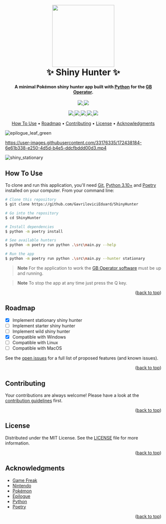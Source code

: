 <div id="top"></div>
<h1 align="center">
  <br>
  <img src="https://user-images.githubusercontent.com/33176335/172248742-ff2efa36-03ce-4220-aeff-55c7c06d3e01.png" width="200">
  <br>
  ✨ Shiny Hunter ✨
  <br>
</h1>

<h4 align="center">A minimal Pokémon shiny hunter app built with <a href="https://www.python.org/" target="_blank">Python</a> for the <a href="https://www.epilogue.co/product/gb-operator" target="_blank">GB Operator</a>.</h4>

<p align="center">
  <a href="https://www.python.org/">
    <img src="https://img.shields.io/static/v1?style=for-the-badge&message=Python&color=3776AB&logo=Python&logoColor=FFFFFF&label=">
  </a>
  <a href="https://www.epilogue.co/product/gb-operator">
    <img src="https://img.shields.io/static/v1?style=for-the-badge&message=Pok%C3%A9mon&color=222222&logo=Pok%C3%A9mon&logoColor=FFCB05&label=">
  </a>
  </p>

<p align="center">
  <a href="https://github.com/GavriloviciEduard/ShinyHunter/graphs/contributors">
    <img src="https://img.shields.io/github/contributors/GavriloviciEduard/ShinyHunter">
  </a>
  <a href="https://github.com/GavriloviciEduard/ShinyHunter/actions">
    <img src="https://img.shields.io/github/actions/workflow/status/GavriloviciEduard/ShinyHunter/.github/workflows/lint.yml?branch=master&label=lint">
  </a>
  <a href="https://github.com/GavriloviciEduard/ShinyHunter/issues">
    <img src="https://img.shields.io/github/issues/GavriloviciEduard/ShinyHunter">
  </a>
  <a href="https://github.com/GavriloviciEduard/ShinyHunter/pulls">
    <img src="https://img.shields.io/github/issues-pr/GavriloviciEduard/ShinyHunter">
  </a>
  <a href="https://github.com/GavriloviciEduard/ShinyHunter/blob/master/LICENSE">
    <img src="https://img.shields.io/github/license/GavriloviciEduard/ShinyHunter">
  </a>
</p>

<p align="center">
  <a href="#how-to-use">How To Use</a> •
  <a href="#roadmap">Roadmap</a> •
  <a href="#contributing">Contributing</a> •
  <a href="#license">License</a> •
  <a href="#acknowledgments">Acknowledgments</a>
</p>

![epilogue_leaf_green](https://user-images.githubusercontent.com/33176335/172442175-d3ba9354-8c74-4071-b51f-5d67045894b6.JPG)

https://user-images.githubusercontent.com/33176335/172438184-6e61b338-e250-4d5d-b4e5-ddcfbddd00d3.mp4

![shiny_stationary](https://user-images.githubusercontent.com/33176335/172333678-84e5c32c-4cdc-488a-a570-a073e677402b.png)

## How To Use

To clone and run this application, you'll need [Git](https://git-scm.com/downloads), [Python 3.10+](https://www.python.org/downloads/) and [Poetry](https://python-poetry.org/docs/#installing-with-pip) installed on your computer. From your command line:

```bash
# Clone this repository
$ git clone https://github.com/GavriloviciEduard/ShinyHunter

# Go into the repository
$ cd ShinyHunter

# Install dependencies
$ python -m poetry install

# See available hunters
$ python -m poetry run python .\src\main.py --help

# Run the app
$ python -m poetry run python .\src\main.py --hunter stationary
```

> **Note**
> For the application to work the [GB Operator software](https://www.epilogue.co/downloads) must be up and running.

> **Note**
> To stop the app at any time just press the Q key.

<p align="right">(<a href="#top">back to top</a>)</p>

## Roadmap

- [x] Implement stationary shiny hunter
- [ ] Implement starter shiny hunter 
- [ ] Implement wild shiny hunter
- [x] Compatible with Windows
- [ ] Compatible with Linux
- [ ] Compatible with MacOS

See the [open issues](https://github.com/GavriloviciEduard/ShinyHunter/issues) for a full list of proposed features (and known issues).

<p align="right">(<a href="#top">back to top</a>)</p>

## Contributing

Your contributions are always welcome! Please have a look at the [contribution guidelines](CONTRIBUTING.md) first.
<p align="right">(<a href="#top">back to top</a>)</p>

## License

Distributed under the MIT License. See the [LICENSE](LICENSE) file for more information.

<p align="right">(<a href="#top">back to top</a>)</p>

## Acknowledgments

* [Game Freak](https://www.gamefreak.co.jp/)
* [Nintendo](https://www.nintendo.com/)
* [Pokémon](https://www.pokemon.com/us/)
* [Epilogue](https://www.epilogue.co/)
* [Python](https://www.python.org/)
* [Poetry](https://python-poetry.org/)

<p align="right">(<a href="#top">back to top</a>)</p>


